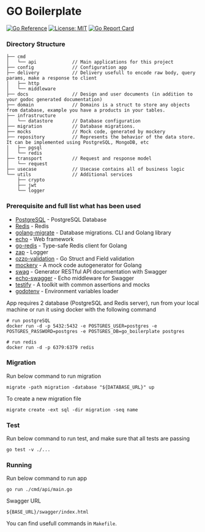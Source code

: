 # GO Boilerplate
[![Go Reference](https://pkg.go.dev/badge/github.com/andhikayuana/qiscus-unofficial-go.svg)](https://pkg.go.dev/github.com/syahidfrd/go-boilerplate)
[![License: MIT](https://img.shields.io/badge/License-MIT-yellow.svg)](https://opensource.org/licenses/MIT)
[![Go Report Card](https://goreportcard.com/badge/github.com/andhikayuana/qiscus-unofficial-go)](https://goreportcard.com/report/github.com/syahidfrd/go-boilerplate)

### Directory Structure
```
├── cmd
│   └── api             // Main applications for this project
├── config              // Configuration app
├── delivery            // Delivery usefull to encode raw body, query params, make a response to client
│   ├── http
│   └── middleware
├── docs                // Design and user documents (in addition to your godoc generated documentation)
├── domain              // Domains is a struct to store any objects from database, example you have a products in your tables.
├── infrastructure
│   └── datastore       // Database configuration
├── migration           // Database migrations.
├── mocks               // Mock code, generated by mockery
├── repository          // Represents the behavior of the data store. It can be implemented using PostgreSQL, MongoDB, etc
│   ├── pgsql
│   └── redis
├── transport           // Request and response model
│   └── request
├── usecase             // Usecase contains all of business logic
└── utils               // Additional services
    ├── crypto
    ├── jwt
    └── logger
```

### Prerequisite and full list what has been used
* [PostgreSQL](https://www.postgresql.org) - PostgreSQL Database
* [Redis](https://redis.com) - Redis
* [golang-migrate](https://github.com/golang-migrate/migrate) - Database migrations. CLI and Golang library
* [echo](https://github.com/labstack/echo) - Web framework
* [go-redis](https://github.com/go-redis/redis) - Type-safe Redis client for Golang
* [zap](https://github.com/uber-go/zap) - Logger
* [ozzo-validation](github.com/go-ozzo/ozzo-validation) - Go Struct and Field validation
* [mockery](https://github.com/vektra/mockery) - A mock code autogenerator for Golang
* [swag](https://github.com/swaggo/swag) - Generator RESTful API documentation with Swagger
* [echo-swagger](https://github.com/swaggo/echo-swagger) - Echo middleware for Swagger
* [testify](https://github.com/stretchr/testify) - A toolkit with common assertions and mocks
* [godotenv](github.com/joho/godotenv) - Environment variables loader

App requires 2 database (PostgreSQL and Redis server), run from your local machine or run it using docker with the following command
```
# run postgreSQL
docker run -d -p 5432:5432 -e POSTGRES_USER=postgres -e POSTGRES_PASSWORD=postgres -e POSTGRES_DB=go_boilerplate postgres

# run redis
docker run -d -p 6379:6379 redis
``` 

### Migration
Run below command to run migration
```
migrate -path migration -database "${DATABASE_URL}" up
```

To create a new migration file
```
migrate create -ext sql -dir migration -seq name
```

### Test
Run below command to run test, and make sure that all tests are passing
```
go test -v ./...
```

### Running
Run below command to run app
```
go run ./cmd/api/main.go
```

Swagger URL
```
${BASE_URL}/swagger/index.html
```

You can find usefull commands in `Makefile`.
